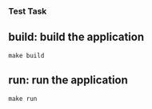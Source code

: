 ### Test Task

## build: build the application
  `make build`

## run: run the  application
  `make run`

